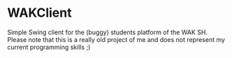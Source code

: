WAKClient
=========

Simple Swing client for the (buggy) students platform of the WAK SH.
Please note that this is a really old project of me and does not represent my current programming skills ;)
